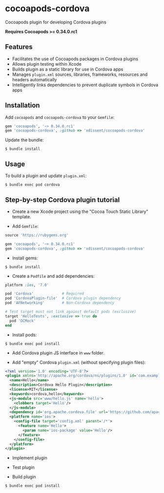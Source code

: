 # cocoapods-cordova

Cocoapods plugin for developing Cordova plugins

**Requires Cocoapods >= 0.34.0.rc1**

## Features

* Facilitates the use of Cocoapods packages in Cordova plugins
* Allows plugin testing within Xcode
* Builds plugin as a static library for use in Cordova apps
* Manages `plugin.xml` sources, libraries, frameworks, resources and
  headers automatically
* Intelligently links dependencies to prevent duplicate symbols in Cordova apps

## Installation

Add `cocoapods` and `cocoapods-cordova` to your `Gemfile`:

```ruby
gem 'cocoapods', '~> 0.34.0.rc1'
gem 'cocoapods-cordova', :github => 'xdissent/cocoapods-cordova'
```

Update the bundle:

```console
$ bundle install
```

## Usage

To build a plugin and update `plugin.xml`:

```console
$ bundle exec pod cordova
```

## Step-by-step Cordova plugin tutorial

* Create a new Xcode project using the "Cocoa Touch Static Library" template.

* Add `Gemfile`:

```ruby
source 'https://rubygems.org'

gem 'cocoapods', '~> 0.34.0.rc1'
gem 'cocoapods-cordova', :github => 'xdissent/cocoapods-cordova'
```

* Install gems:

```console
$ bundle install
```

* Create a `Podfile` and add dependencies:

```ruby
platform :ios, '7.0'

pod 'Cordova'             # Required
pod 'CordovaPlugin-file'  # Cordova plugin dependency
pod 'AFNetworking'        # Non-Cordova dependency

# Test target must not link against default pods (exclusive)
target 'HelloTests', :exclusive => true do
  pod 'OCMock'
end
```

* Install pods:

```console
$ bundle exec pod install
```

* Add Cordova plugin JS interface in `www` folder.

* Add "empty" Cordova `plugin.xml` (without specifying plugin files):

```xml
<?xml version='1.0' encoding='UTF-8'?>
<plugin xmlns='http://apache.org/cordova/ns/plugins/1.0' id='com.example.hello' version='0.0.1'>
  <name>Hello</name>
  <description>Cordova Hello Plugin</description>
  <license>MIT</license>
  <keywords>cordova,hello</keywords>
  <js-module src='www/hello.js' name='hello'>
    <clobbers target='Hello'/>
  </js-module>
  <dependency id='org.apache.cordova.file' url='https://github.com/apache/cordova-plugin-file.git' commit='r1.0.1'/>
  <platform name='ios'>
    <config-file target='config.xml' parent='/*'>
      <feature name='Hello'>
        <param name='ios-package' value='Hello'/>
      </feature>
    </config-file>
  </platform>
</plugin>
```

* Implement plugin

* Test plugin

* Build plugin

```console
$ bundle exec pod install
```

